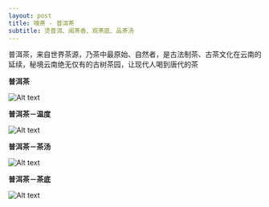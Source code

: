 ```yaml
---
layout: post
title: 嗅茶 - 普洱茶
subtitle: 烫普洱、闻茶香、观茶底、品茶汤
---
```


普洱茶，来自世界茶源，乃茶中最原始、自然者，是古法制茶、古茶文化在云南的延续，秘境云南绝无仅有的古树茶园，让现代人喝到唐代的茶

**普洱茶**

![Alt text](/img/tea/puer_2.png "普洱茶")

**普洱茶－温度**

![Alt text](/img/tea/puer_info.png "普洱茶")

**普洱茶－茶汤**

![Alt text](/img/tea/puer_1.png "普洱茶")

**普洱茶－茶底**

![Alt text](/img/tea/puer_3.png "普洱茶")